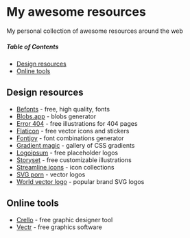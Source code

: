 # My awesome resources
My personal collection of awesome resources around the web

##### Table of Contents  
- [Design resources](#design-resources)
- [Online tools](#online-tools)

## Design resources
- [Befonts](https://befonts.com) - free, high quality, fonts
- [Blobs.app](https://blobs.app) - blobs generator
- [Error 404](https://error404.fun) - free illustrations for 404 pages
- [Flaticon](https://www.flaticon.com) - free vector icons and stickers
- [Fontjoy](https://fontjoy.com) - font combinations generator
- [Gradient magic](https://www.gradientmagic.com) - gallery of CSS gradients
- [Logoipsum](https://logoipsum.com) - free placeholder logos
- [Storyset](https://storyset.com) - free customizable illustrations
- [Streamline icons](https://app.streamlinehq.com/icons) - icon collections
- [SVG porn](https://svgporn.com) - vector logos
- [World vector logo](https://worldvectorlogo.com) - popular brand SVG logos

## Online tools
- [Crello](https://crello.com) - free graphic designer tool
- [Vectr](https://vectr.com) - free graphics software
